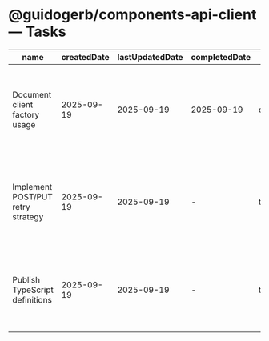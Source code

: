 # @guidogerb/components-api-client — Tasks

| name | createdDate | lastUpdatedDate | completedDate | status | description |
| --- | --- | --- | --- | --- | --- |
| Document client factory usage | 2025-09-19 | 2025-09-19 | 2025-09-19 | complete | Clarified expected options for `createClient` including auth token hooks and base URL configuration. |
| Implement POST/PUT retry strategy | 2025-09-19 | 2025-09-19 | - | todo | Extend the transport wrapper with exponential backoff for idempotent writes and timeout handling. |
| Publish TypeScript definitions | 2025-09-19 | 2025-09-19 | - | todo | Generate `.d.ts` files or migrate sources so consumers receive typed API responses. |

